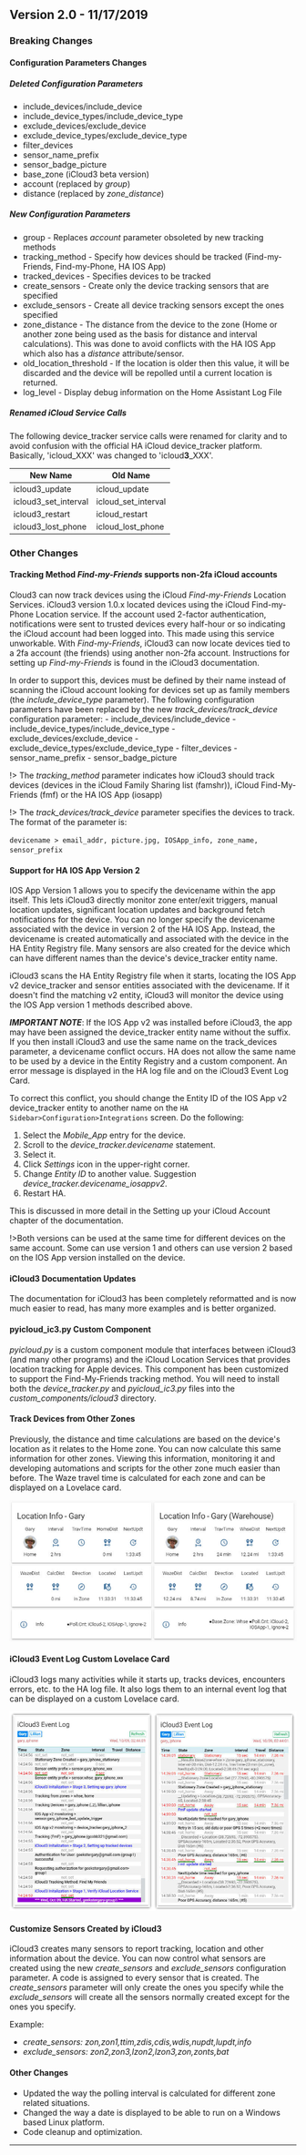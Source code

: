 ## Version 2.0 - 11/17/2019

### Breaking Changes

#### Configuration Parameters Changes

##### Deleted Configuration Parameters

- include_devices/include_device
- include_device_types/include_device_type
- exclude_devices/exclude_device
- exclude_device_types/exclude_device_type
- filter_devices
- sensor_name_prefix
- sensor_badge_picture
- base_zone (iCloud3 beta version)
- account (replaced by *group*)
- distance (replaced by *zone_distance*)

##### New Configuration Parameters

- group - Replaces *account* parameter obsoleted by new tracking methods
- tracking_method - Specify how devices should be tracked (Find-my-Friends, Find-my-Phone, HA IOS App)
- tracked_devices - Specifies devices to be tracked
- create_sensors - Create only the device tracking sensors that are specified
- exclude_sensors - Create all device tracking sensors except the ones specified
- zone_distance - The distance from the device to the zone (Home or another zone being used as the basis for distance and interval calculations). This was done to avoid conflicts with the HA IOS App which also has a *distance* attribute/sensor.  
- old_location_threshold - If the location is older then this value, it will be discarded and the device will be repolled until a current location is returned. 
- log_level - Display debug information on the Home Assistant Log File

##### Renamed iCloud Service Calls
The following device_tracker service calls were renamed for clarity and to avoid confusion with the official HA iCloud device_tracker platform. Basically, 'icloud_XXX' was changed to 'icloud**3**_XXX'.

| New Name | Old Name |
|----------|----------|
| icloud3_update | icloud_update |
| icloud3_set_interval | icloud_set_interval |
| icloud3_restart | icloud_restart |
| icloud3_lost_phone | icloud_lost_phone |

### Other Changes

#### Tracking Method *Find-my-Friends* supports non-2fa iCloud accounts

Cloud3 can now track devices using the iCloud *Find-my-Friends* Location Services. iCloud3 version 1.0.x located devices using the iCloud Find-my-Phone Location service. If the account used 2-factor authentication, notifications were sent to trusted devices every half-hour or so indicating the iCloud account had been logged into. This made using this service unworkable. With *Find-my-Friends*, iCloud3 can now locate devices tied to a 2fa account (the friends) using another non-2fa account. Instructions for setting up *Find-my-Friends* is found in the iCloud3 documentation.

In order to support this, devices must be defined by their name instead of scanning the iCloud account looking for devices set up as family members (the *include_device_type* parameter). The following configuration parameters have been replaced by the new *track_devices/track_device* configuration parameter: 
      - include_devices/include_device
      - include_device_types/include_device_type
      - exclude_devices/exclude_device
      - exclude_device_types/exclude_device_type
      - filter_devices
      - sensor_name_prefix
      - sensor_badge_picture

!> The *tracking_method* parameter indicates how iCloud3 should track devices (devices in the iCloud Family Sharing list (famshr)), iCloud Find-My-Friends (fmf) or the HA IOS App (iosapp)

!> The *track_devices/track_device* parameter specifies the devices to track. The format of the parameter is:

 `devicename > email_addr, picture.jpg, IOSApp_info, zone_name, sensor_prefix`

#### Support for HA IOS App Version 2

IOS App Version 1 allows you to specify the devicename within the app itself. This lets iCloud3 directly monitor zone enter/exit triggers, manual location updates, significant location updates and background fetch notifications for the device. You can no longer specify the devicename associated with the device in version 2 of the HA IOS App. Instead, the devicename is created automatically and associated with the device in the HA Entity Registry file. Many sensors are also created for the device which can have different names than the device's device_tracker entity name.

iCloud3 scans the HA Entity Registry file when it starts, locating the IOS App v2 device_tracker and sensor entities associated with the devicename. If it doesn't find the matching v2 entity, iCloud3 will monitor the device using the IOS App version 1 methods described above.

***IMPORTANT NOTE***: If the IOS App v2 was installed before iCloud3, the app may have been assigned the device_tracker entity name without the suffix. If you then install iCloud3 and use the same name on the track_devices parameter, a devicename conflict occurs. HA does not allow the same name to be used by a device in the Entity Registry and a custom component. An error message is displayed in the HA log file and on the iCloud3 Event Log Card. 

To correct this conflict, you should change the Entity ID of the IOS App v2 device_tracker entity to another name on the `HA Sidebar>Configuration>Integrations` screen. Do the following:

1. Select the *Mobile_App* entry for the device.
2. Scroll to the *device_tracker.devicename* statement.
3. Select it.
4. Click *Settings* icon in the upper-right corner.
5. Change *Entity ID* to another value. Suggestion *device_tracker.devicename_iosappv2*.
6. Restart HA.

This is discussed in more detail in the Setting up your iCloud Account chapter of the documentation.

!>Both versions can be used at the same time for different devices on the same account. Some can use version 1 and others can use version 2 based on the IOS App version installed on the device.

#### iCloud3 Documentation Updates

The documentation for iCloud3 has been completely reformatted and is now much easier to read, has many more examples and is better organized.

#### pyicloud_ic3.py Custom Component

*pyicloud.py* is a custom component module that interfaces between iCloud3 (and many other programs) and the iCloud Location Services that provides location tracking for Apple devices. This component has been customized to support the Find-My-Friends tracking method. You will need to install both the *device_tracker.py* and *pyicloud_ic3.py* files into the *custom_components/icloud3* directory.

#### Track Devices from Other Zones

Previously, the distance and time calculations are based on the device's location as it relates to the Home zone. You can now calculate this same information for other zones. Viewing this information, monitoring it and developing automations and scripts for the other zone much easier than before. The Waze travel time is calculated for each zone and can be displayed on a Lovelace card.

![lovelace_gc_home_2_zones_5x2](images/lovelace_gc_home_2_zones_5x2.jpg)

#### iCloud3 Event Log Custom Lovelace Card

iCloud3 logs many activities while it starts up, tracks devices, encounters errors, etc. to the HA log file. It also logs them to an internal event log that can be displayed on a custom Lovelace card. 

![event_log](images/event_log.jpg)

#### Customize Sensors Created by iCloud3

iCloud3 creates many sensors to report tracking, location and other information about the device. You can now control what sensors are created using the new *create_sensors* and *exclude_sensors* configuration parameter. A code is assigned to every sensor that is created. The *create_sensors* parameter will only create the ones you specify while the *exclude_sensors* will create all the sensors normally created except for the ones you specify.

Example: 

- *create_sensors: zon,zon1,ttim,zdis,cdis,wdis,nupdt,lupdt,info*
- *exclude_sensors: zon2,zon3,lzon2,lzon3,zon,zonts,bat*  

#### Other Changes

- Updated the way the polling interval is calculated for different zone related situations.
- Changed the way a date is displayed to be able to run on a Windows based Linux platform.
- Code cleanup and optimization.

------







